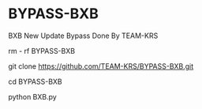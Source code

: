 # BYPASS-BXB
BXB New Update Bypass Done By TEAM-KRS



rm - rf BYPASS-BXB

git clone https://github.com/TEAM-KRS/BYPASS-BXB.git

cd BYPASS-BXB

python BXB.py

